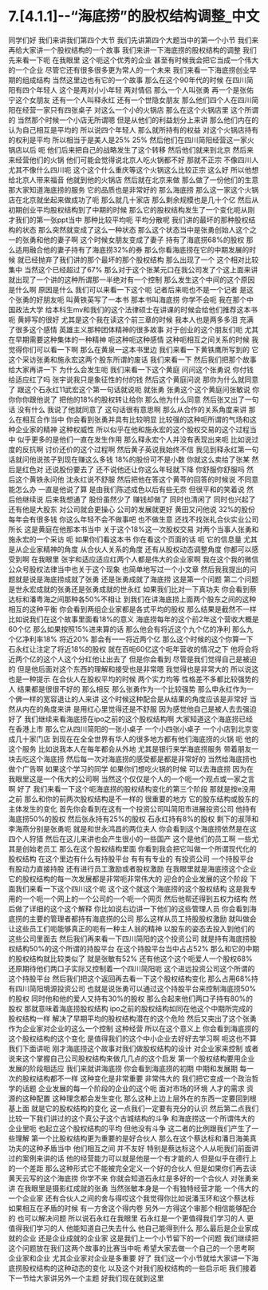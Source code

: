 # 7.[4.1.1]--“海底捞”的股权结构调整_中文

同学们好
我们来讲我们第四个大节
我们先讲第四个大题当中的第一个小节
我们来再给大家讲一个股权结构的一个故事
我们来讲一下海底捞的股权结构的调整
我们先来看一下呃
在我眼里
这个呃这个优秀的企业
甚至有时候我会把它当成一个伟大的一个企业
尽管它还有很多很多更为常人的一个未来
我们来看一下海底捞创业早期的组成结构
当然这里边也有它的一个故事
那么在这个90年代的时候
在四川简阳有四个年轻人
这个是两对小小年轻
两对情侣
那么一个人叫张勇
再一个是张佑宁这个女朋友
还有一个人叫释永红
还有一个世隐女朋友
那么他们四个人在四川简阳在经营一家只有四张桌子
对这么一个小的火锅店
那么在这个火锅店里
这个所谓的
当然那个时候一个小店无所谓嗯
但是从他们的利益划分上来讲
那么他们内在的认为自己相互是平均的
所以说四个年轻人
那么就所持有的权益
对这个火锅店持有的权利是平均
所以相当于是美人是25%
25%
然后他们在四川简阳经营这一家火锅店以后
呃
他们后来把自己的战略发生了这个转移
然后他们就来到北京
然后来来经营他们的火锅
他们可能会觉得说北京人吃火锅都不好
那就不正宗
不像四川人
尤其不像什么四川呃
这个这个什么重庆等这个火锅这么比较正宗
这么好
所以他想给北京人带来福音
他就到他的火锅店
然后就在北京来做
那么做了一份他们的生意
那大家知道海底捞的服务
它的品质也是非常好的
那么海底捞
那么这一家这个火锅店在北京就坐起来做成功了呃
那么就几十家店
那么剩余规模也是几十个亿
然后从初期创业平均股权结构到了中期的时候
那么它的股权结构发生了一个变化呃从刚才我们的第一张ppt当中
那种比较平均呃
平均分散呢
我们讲的最坏的那种股权结构的状态
那么突然就变成了这么一种状态
那么这个状态当中是张勇创始人这个之一的张勇和他的妻子啊
这个时候女朋友变成了妻子
持有了海底捞68%的股权
那么适用融合他的妻子持有了海底捞32%的券
那么你看海底捞在它的中期发展的时候
就已经抛弃了我们讲的那个最坏的那个股权结构
那么出现了一个
这个相对比较集中
当然这个已经超过了67%
那么对于这个张某元口在我公司发了个这上面来讲
就出现了一个讲的这种所谓那一半绝对有一个控制
那么发生这个中间的这个原因是什么啊
原因是什么
我们可以来看一下这个呃
记者后来呃也不是一个记者
是这个张勇的好朋友呃
叫黄铁英写了一本书
那本书叫海底捞
你学不会呃
我在那个中国政法大学
给本科生mv和我们的这个法律硕士在讲课的时候会给他们推荐这本书
呃
黄婷写的很好
尤其是这个我在读这个前三章的时候
我本人也是两多多泪
充满了很多这个感情
英雄主义那种团体精神的很多故事
对于创业的这个朋友们呃
尤其在早期需要这种集体的一种精神
呃这种呃这种感情
这种呃相互之间关系的时候
我觉得你们可以看一下啊
那么在黄泉一这本书里边
我们来看一下黄铁鹰所写到的
它这个采访张勇和施永宏这两个股东所谓的废话
我们来看一下
然后我们把那个故事给大家再讲一下
为什么会发生呃
我们来看一下这个黄庭
问问这个张勇说
你付钱给适应红了吗
张宇说我只是象征性的付的钱
然后这个黄庭问说
那你为什么就同意了
跟这个石永红11武宏这个第一句话就说呃
就张勇
张勇这个这个黄庭问张敏说
你你你你跟他说了
把他的18%的股权转让给你
那么他为什么同意
然后张又出了一句话
没有什么
我说了他就同意了
这句话很有意思啊
那么从合作的关系角度来讲
那么在相互合作当中
你会看到张勇并具有比较明显
比较强的这种呃所谓的气场和这种企业家的精神
这种权威性
所以似乎在他和施永宏的这个股权交易的这个过程当中
似乎更多的是他们一直在发生作用
那么释永宏个人并没有表现出来呃
比如说过度的反抗啊
讨价还价的这个过程啊
然后黄子英说我始终不信
我见到释永红第一句话就问他说孩子到现在赚这么多钱
18%的股份可不是小数
你就这么卖给了张某
然后是红色对
还说股份要去了
还不说他还让你这么年轻就下降
你舒服你舒服吗
然后这个黄铁永问他
沈永红说不舒服
然后把他在答这个黄芩的回答的时候说
不同意能怎么办
一直是他说了算
是由我们陈述成色以后有些无奈
但很平和的笑着说
然后他继续说
后来我想通了
股份虽然少了
赚钱却做了
同时也清闲了
同时也兴起了
还有他是大股东
对公司就会更操心
公司的发展就更好
黄田又问他说
32%的股份每年会有很多钱
你这么年轻不会不做事吧
也不做生意
还找不找张礼合伙实业公司所长
这是黄庭在他那本书当中
关于这个18%这一次股权交易
对两个当事人张勇和施永宏的一个采访
呃
如果你们看这本书
你在看这个页面的话
呃
它的信息量
尤其是从企业家精神的角度
从合伙人关系的角度
还有从股权动态调整角度
你都可以感受到啊
在我眼里
张宇和适应适应红两个人都是伟大的企业家啊
我在这个我的微信公众号股权法律当中也关于这个现象
也简单地写过一个小文章
然后我我提出的问题就是说是海底捞成就了张勇
还是张勇成就了海底捞
这是第一个问题
第二个问题是世永宏成就的张勇还是张勇成就的世永红
如果我们比对一下真功夫
你会看到蔡达标和潘粤海之间那种各50%不相让
到我们在讲海底捞上面两个股东之间的这种相互的这种平衡
你会看到两组企业家都是各式平均的股权
那么结果是截然不一样
比如说我们在这个故事里面看18%的意义
海底捞每年的这个前2年这个营收大概是60个亿
那么如果按照15%进来算的话
那么他会有将近这个九个亿的净利
那么九个亿净利率18%
将近20%
那会有一一将近两个亿
那么这个时候的这个你算一下
石永红让注定了将近18%的股权
就在百呃60亿这个呃年营收的情况之下
他将会将近两个亿的这个人这个分红他让出去了
但是你会看到
尽管是我们觉得自己是被迫的
但是他后面对这个东西的理解和接受也是非常嗯
我觉得也是非常大的
所以说这也是一种提示
在合伙人在股权平均的时候
两个实力均等
性格差不多都比较强势的人
结果都是很很不好的
那么相反
那么张勇作为一个比较强势
那么申永红作为一个佛一样的宽容退让的人来讲
这个时候这种配合是从结果的角度应该是非常好
当然从内在的角度来讲
是用红心里觉得还是不舒服
因为感觉他自己是被人去去强迫好了
我们继续来看海底捞在ipo之前的这个股权结构啊
大家知道这个海底捞已经在香港上市
那么它从四川简阳的一张小桌子
一个小四张小桌子
一个小店到北京变成几十家门店
到现在在全全世界有华人的很多地方都有他们海底捞的火锅
呃
他的这个服务
比如说我本人在每年都会从外地
尤其是银行来学海底捞服务
带着朋友一块去吃这个海底捞
然后每一次对海底捞的感受都是都是非常好的
当然给海底捞也做个广告啊
如果这个学习的同学
如果你们想吃火锅的时候
可以去海底捞
因为在我眼里这是一个伟大的公司啊
当然这个仅仅是个人的一个呃一个观点或一家之言啊
好了
我们来看一下这个呃海底捞的股权结构变化的第三个阶段
那就是按e没用之前
那么和你的前两次股权结构是不一样的
很重要的地方
它的股东结构或股东的主体发生的变化
首先你会看到在这有一个投资公司叫简阳市进展投资公司
他持有海底捞50%的股权
然后张永持有25%的股权
石永红持有8%的股权
剩下的淑萍和李海燕分别是张勇呃
就是和世永鸿昌的两位夫人
你会看到这个海底捞依然是在这四个人狩猎
然后在这儿来讲也会产生很小的一些国产
这个是他们的员工啊
一些尤其是创始老员工
那么在这个股权结构里面
你看到我会把它叫做一个所谓现代化的股权结构
在这个里边有什么有持股平台
有有有专业的
有投资公司
一个持股平台
有股动力直接持股
还有进行员工激励或者股权激励
在我眼里就是海底捞这个企业
它的股权结构的每一次发展都是非常呃非常伟大的
迎合的企业发展的这个阶段
下面我们来看一下这个四川这个呃
这个这个就这个海底捞的这个股权结构
这是我专用的一个呃一个网上的一个公司的一个呃一个网页
然后他帮还得到五权力结构
然后做了详细的这个这个解释
你比如说右边讲一下他们的这些管理人员
你会看到海底捞的主要的管理者都持有海底捞的公司
那么这样从员工持股股权激励
就叫做会让这些员工们呃能够真正的呃有一种主人翁的精神
以股东的姿态去投入到他们的这些公司里面去
然后我们再来看一下四川简阳的这个投资公司
就是持有海底捞股权结构50%的这个所谓的持股平台
在这个持股平台当中占占52%
那么和它的中期的股权结构就比较类似了
就是张敏有52%
还有他这个这个呃爱人一个股权68%
还原期待他们两口子实际又控制着一个四川简阳呃
这个进远投资公司这个所谓的这个持股平台
然后我们把这个返回再去看一下这个股权结构变化
那么占用68%持有四川简阳境源投资公司
也就是说张勇可以通过这个持股平台来控制海底捞50%的股权
同时他和他的爱人又持有30%的股权
那么合起来他们两口子持有80%的股权
那就意味着海底捞股权结构
ipo之前的股权结构如同在他这个中期所完成的股权结构一样
解决了早期平均的股权结构潜在的这个危险
然后又突出了这个张勇作为企业家对企业的这么一个控制
这种经营
所以在这个意义上
你会看到海底捞的这个股权结构的这个变化
是值得我们的这个中小企业去好好去学习啊
呃这也不算
我们下面讲呃
刚才海底捞这个故事对我们做股权结构的设计
对企业家来控制
或者说来这个掌握自己公司股权结构来做几几点的这个启发
第一个股权结构要用企业发展的阶段相适应
我们来就讲海底捞
你会看到海底捞的初期
中期和发展期
每一次的股权结构都不一样
这种变化是非常重要
非常伟大的
我们把它变成一个政治哲学的话题
企业发展的每一个阶段的企业的这个呃
面对市场的环境
人才的需求
资源的这种配置
这种理念都会发生变化
那么这种上边上层外在的东西一定要回到根基上面
就是它的股权结构的变化
这一点我们一定要有充分的认识
然后第二点我们比较一下我们讲过的这个真公子这个古城结构的斗争
和海底捞这一个所谓伟大的企业里呃
也起立这个股权结构的平均
但他没有斗争
这二者的比例跟我们产生了一些理解
第一个比股权结构更为重要的是好合伙人
那么在这个蔡达标和潘日海美真功夫的这种矛盾当中
他们相互之间
并不友好
特别是蔡达标这个人从呃我们前面讲过的案例来讲的话
他的经营能力可以就是他是一个有才能的人
但是似乎在德行上的一个差距
那么这种形式它不能被完全定义一个好的合伙人
但是如果你们再去读黄天云写的这个海底捞
你学不来
你就会知道石永红是多好的一个合伙人
对张勇来讲
在我眼里是摄影红成就的张勇
当然张敏本身是一个有独特经营才能
一个伟大的一个企业家
还有合伙人之间的舍与得哎这个我觉得你比如说潘玉环和这个蔡达标
如果相互在矛盾的时候
有一方舍这个得内卷
另外一方得这个审那个相信能够配合的
也可以解决问题
所以说石永红在我眼里
石永红是一个更值得我们学习的人
更值得我们学习的人
他能知道自己失去什么
他自己能得到什么
那么最后是企业家成就的企业
还是企业成就的企业家
这是我们上一个小节留下的一个问题
我们继续把这个问题放在我们这两个故事的比赛当中呃
希望大家去做一个自己的一个思考啊
企业家和企业
尤其企业家对企业是多重要
好了
我们这一个小节就给大家讲一下海底捞股权结构的这种动态的变化
以及这个对我们股权结构的一些启示呃
我们接着下一节给大家讲另外一个主题
好我们现在就到这里
